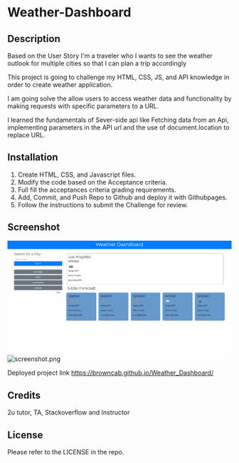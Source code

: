 # Weather-Dashboard

## Description
Based on the User Story I'm a traveler who I wants to see the weather outlook for multiple cities so that I can plan a trip accordingly

This project is going to challenge my HTML, CSS, JS, and API knowledge in order to create weather application. 

I am going solve the allow users to access weather data and functionality by making requests with specific parameters to a URL.

I learned the fundamentals of Sever-side api like Fetching data from an Api, implementing parameters in the API url and the use of document.location to replace URL.

## Installation
1. Create HTML, CSS, and Javascript files.
2. Modify the code based on the Acceptance criteria.
3. Full fill the acceptances criteria grading requirements.
4. Add, Commit, and Push Repo to Github and deploy it with Githubpages.
5. Follow the instructions to submit the Challenge for review.


## Screenshot
![screenshot](assets/images/screenshot.png)
<img scr="assets/images/screenshot.png" alt="screenshot.png">

Deployed project link
https://browncab.github.io/Weather_Dashboard/


## Credits
2u tutor, TA, Stackoverflow and Instructor

## License
Please refer to the LICENSE in the repo.